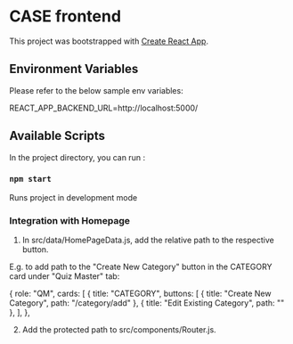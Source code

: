 # CASE frontend

This project was bootstrapped with [Create React App](https://github.com/facebook/create-react-app).

## Environment Variables

Please refer to the below sample env variables:

REACT_APP_BACKEND_URL=http://localhost:5000/

## Available Scripts

In the project directory, you can run :

### `npm start`

Runs project in development mode

### Integration with Homepage

1. In src/data/HomePageData.js, add the relative path to the respective button.

E.g. to add path to the "Create New Category" button in the CATEGORY card under "Quiz Master" tab:

{
role: "QM",
cards: [
{
title: "CATEGORY",
buttons: [
{ title: "Create New Category", path: "/category/add" },
{ title: "Edit Existing Category", path: "" },
],
},

2. Add the protected path to src/components/Router.js.
